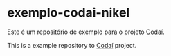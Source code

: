 # exemplo-codai-nikel

Este é um repositório de exemplo para o projeto [Codaí](https://codai.growdev.com.br/).

This is a example repository to [Codaí](https://codai.growdev.com.br/) project.
